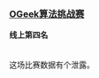 ### [OGeek算法挑战赛](https://tianchi.aliyun.com/competition/entrance/231688/introduction)
**线上第四名**<br/>
<br/><br/>
这场比赛数据有个泄露。<br/>
